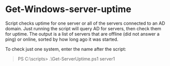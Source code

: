 # Get-Windows-server-uptime

Script checks uptime for one server or all of the servers connected to an AD domain. Just running the script
will query AD for servers, then check them for uptime. The output is a list of servers that are offline (did
not answer a ping) or online, sorted by how long ago it was started. 

To check just one system, enter the name after the script:

> PS C:\scripts> .\Get-ServerUptime.ps1 server1
